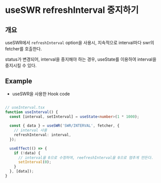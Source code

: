 # useSWR refreshInterval 중지하기

## 개요

useSWR에서 `refreshInterval` option을 사용시, 지속적으로 interval마다 swr의 fetcher를 호출한다.

status가 변경되어, interval을 중지해야 하는 경우, useState를 이용하여 interval을 중지시킬 수 있다.

## Example

- useSWR을 사용한 Hook code

```typescript

// useInterval.tsx
function useInterval() {
  const [interval, setInterval] = useState<number>(1 * 1000);
  
  const { data } = useSWR('SWR/INTERVAL', fetcher, {
    // interval 사용
    refreshInterval: interval,
  });

  useEffect(() => {
    if (!data) {
      // interval을 0으로 수정하여, reefreshInterval을 0으로 멈추게 만든다.
      setInterval(0);
    }
  }, [data]);
}

```
